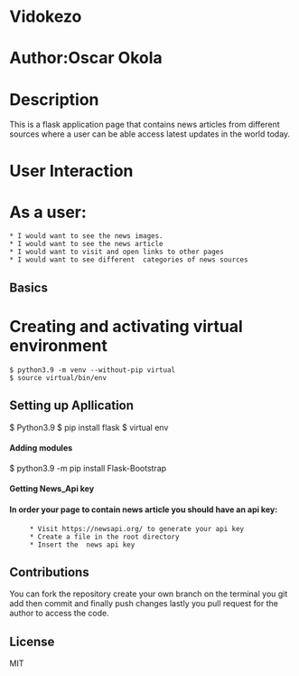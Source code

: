  # Vidokezo
 # Author:Oscar Okola
 # Description
 This is a flask application page that contains news articles from different sources where a user can be able access latest updates in the world today.

 # User Interaction
 # As a user:
    * I would want to see the news images.
    * I would want to see the news article
    * I would want to visit and open links to other pages
    * I would want to see different  categories of news sources
 
 ## Basics
 # Creating and activating virtual environment
    $ python3.9 -m venv --without-pip virtual
    $ source virtual/bin/env

 ## Setting up Apllication
   $ Python3.9
   $ pip install flask
   $ virtual env
    
 #### Adding modules
  $ python3.9 -m pip install Flask-Bootstrap
  
  #### Getting News_Api key
  #### In order your page to contain news article you should have an api key:
         * Visit https://newsapi.org/ to generate your api key
         * Create a file in the root directory 
         * Insert the  news api key
    
    

 ## Contributions
 You can fork the repository create your own branch on the terminal you git add then commit and finally push changes lastly
 you pull request for the author to access the code.
 
 ## License
 MIT
